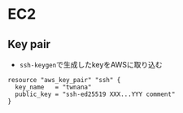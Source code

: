 # EC2

## Key pair

* `ssh-keygen`で生成したkeyをAWSに取り込む

```hcl
resource "aws_key_pair" "ssh" {
  key_name   = "twnana"
  public_key = "ssh-ed25519 XXX...YYY comment"
}
```
